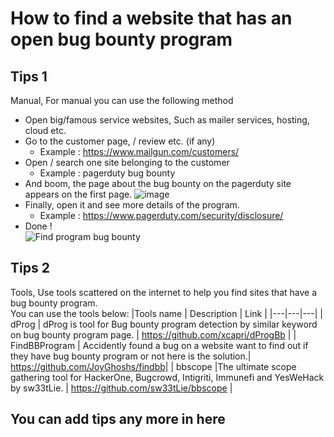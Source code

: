 # How to find a website that has an open bug bounty program

## Tips 1
Manual, For manual you can use the following method
<br>
- Open big/famous service websites, Such as mailer services, hosting, cloud etc.
- Go to the customer page, / review etc. (if any)
  - Example : https://www.mailgun.com/customers/
- Open / search one site belonging to the customer
  - Example : pagerduty bug bounty 
- And boom, the page about the bug bounty on the pagerduty site appears on the first page.
  ![image](https://user-images.githubusercontent.com/43540712/135755289-81021564-7b86-45f9-8a8d-dc871ce37ea1.png)
- Finally, open it and see more details of the program.
  - Example : https://www.pagerduty.com/security/disclosure/
- Done !  
![Find program bug bounty](https://user-images.githubusercontent.com/43540712/135755397-5707ac53-3e8f-4185-8f74-b0c5fea1bfc2.jpeg)

## Tips 2
Tools, Use tools scattered on the internet to help you find sites that have a bug bounty program.
<br>
You can use the tools below:
|Tools name    | Description | Link  |
|---|---|---|
| dProg  | dProg is tool for Bug bounty program detection by similar keyword on bug bounty program page.  | https://github.com/xcapri/dProgBb  |
| FindBBProgram | Accidently found a bug on a website want to find out if they have bug bounty program or not here is the solution.| https://github.com/JoyGhoshs/findbb|
| bbscope |The ultimate scope gathering tool for HackerOne, Bugcrowd, Intigriti, Immunefi and YesWeHack by sw33tLie. | https://github.com/sw33tLie/bbscope |


## You can add tips any more  in here
